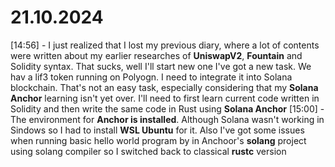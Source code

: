 # 21.10.2024
[14:56] - I just realized that I lost my previous diary, where a lot of contents were written about my earlier researches of **UniswapV2**, **Fountain** and Solidity syntax. That sucks, well I'll start new one
          I've got a new task. We hav a lif3 token running on Polyogn. I need to integrate it into Solana blockchain. That's not an easy task, especially considering that my **Solana Anchor** learning isn't yet over.
          I'll need to first learn current code written in Solidity and then write the same code in Rust using **Solana Anchor**
[15:00] - The environment for **Anchor is installed**. Although Solana wasn't working in Sindows so I had to install **WSL Ubuntu** for it. Also I've got some issues when running basic hello world program by in Anchoor's **solang** project using solang compiler
          so I switched back to classical **rustc** version

